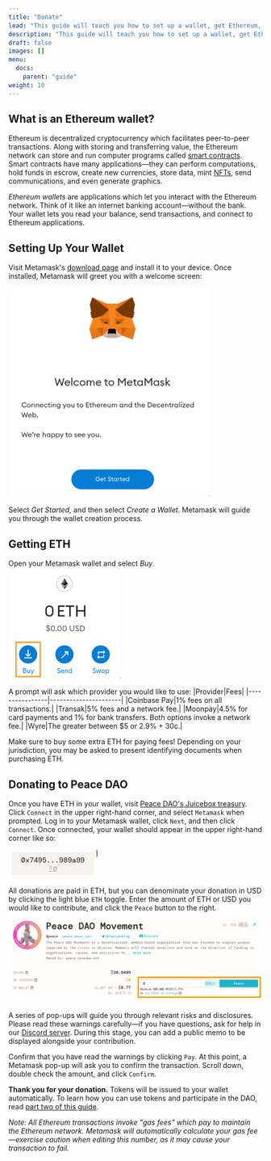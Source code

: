 ```yaml
---
title: "Donate"
lead: "This guide will teach you how to set up a wallet, get Ethereum, and donate to <a href='https://peace.move.xyz/'>Peace DAO</a>."
description: "This guide will teach you how to set up a wallet, get Ethereum, and donate to Peace DAO"
draft: false
images: []
menu:
  docs:
    parent: "guide"
weight: 10
---
```


## What is an Ethereum wallet?

Ethereum is decentralized cryptocurrency which facilitates peer-to-peer transactions. Along with storing and transferring value, the Ethereum network can store and run computer programs called [smart contracts](https://ethereum.org/en/smart-contracts/). Smart contracts have many applications—they can perform computations, hold funds in escrow, create new currencies, store data, mint [NFTs](https://ethereum.org/en/nft/), send communications, and even generate graphics.

*Ethereum wallets* are applications which let you interact with the Ethereum network. Think of it like an internet banking account—without the bank. Your wallet lets you read your balance, send transactions, and connect to Ethereum applications.

## Setting Up Your Wallet

Visit Metamask's [download page](https://metamask.io/download/) and install it to your device. Once installed, Metamask will greet you with a welcome screen:

<img src="metamask0.png" class="img-responsive center-block d-block mx-auto" style="max-width: 400px;"><br/>

Select *Get Started*, and then select *Create a Wallet*. Metamask will guide you through the wallet creation process.

## Getting ETH

Open your Metamask wallet and select *Buy*.

<img src="metamask1.png" class="img-responsive center-block d-block mx-auto"><br/>

A prompt will ask which provider you would like to use:
|Provider|Fees|
|----------------|----------------------|
|Coinbase Pay|1% fees on all transactions.|
|Transak|5% fees and a network fee.|
|Moonpay|4.5% for card payments and 1% for bank transfers. Both options invoke a network fee.|
|Wyre|The greater between $5 or 2.9% + 30c.|

Make sure to buy some extra ETH for paying fees! Depending on your jurisdiction, you may be asked to present identifying documents when purchasing ETH.

## Donating to Peace DAO

Once you have ETH in your wallet, visit [Peace DAO's Juicebox treasury](https://juicebox.money/#/p/peace). Click `Connect` in the upper right-hand corner, and select `Metamask` when prompted. Log in to your Metamask wallet, click `Next`, and then click `Connect`. Once connected, your wallet should appear in the upper right-hand corner like so:

<img src="juicebox0.png" class="img-responsive center-block d-block mx-auto"><br/>

All donations are paid in ETH, but you can denominate your donation in USD by clicking the light blue `ETH` toggle.  Enter the amount of ETH or USD you would like to contribute, and click the `Peace` button to the right.

<img src="juicebox1.png" class="img-responsive center-block d-block mx-auto"><br/>

A series of pop-ups will guide you through relevant risks and disclosures. Please read these warnings carefully—if you have questions, ask for help in our [Discord server](https://discord.gg/movexyz/). During this stage, you can add a public memo to be displayed alongside your contribution.

Confirm that you have read the warnings by clicking `Pay`. At this point, a Metamask pop-up will ask you to confirm the transaction. Scroll down, double check the amount, and click `Confirm`.

**Thank you for your donation.** Tokens will be issued to your wallet automatically. To learn how you can use tokens and participate in the DAO, read [part two of this guide](../join).

*Note: All Ethereum transactions invoke "gas fees" which pay to maintain the Ethereum network. Metamask will automatically calculate your gas fee—exercise caution when editing this number, as it may cause your transaction to fail.*
